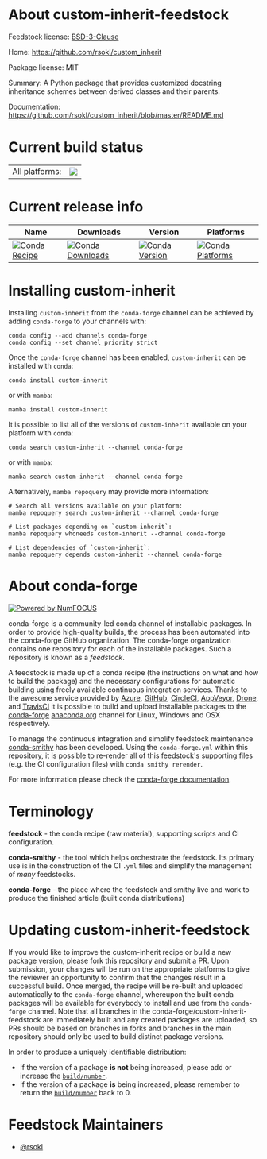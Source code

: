 About custom-inherit-feedstock
==============================

Feedstock license: [BSD-3-Clause](https://github.com/conda-forge/custom-inherit-feedstock/blob/main/LICENSE.txt)

Home: https://github.com/rsokl/custom_inherit

Package license: MIT

Summary: A Python package that provides customized docstring inheritance schemes between derived classes and their parents.

Documentation: https://github.com/rsokl/custom_inherit/blob/master/README.md

Current build status
====================


<table><tr><td>All platforms:</td>
    <td>
      <a href="https://dev.azure.com/conda-forge/feedstock-builds/_build/latest?definitionId=8145&branchName=main">
        <img src="https://dev.azure.com/conda-forge/feedstock-builds/_apis/build/status/custom-inherit-feedstock?branchName=main">
      </a>
    </td>
  </tr>
</table>

Current release info
====================

| Name | Downloads | Version | Platforms |
| --- | --- | --- | --- |
| [![Conda Recipe](https://img.shields.io/badge/recipe-custom--inherit-green.svg)](https://anaconda.org/conda-forge/custom-inherit) | [![Conda Downloads](https://img.shields.io/conda/dn/conda-forge/custom-inherit.svg)](https://anaconda.org/conda-forge/custom-inherit) | [![Conda Version](https://img.shields.io/conda/vn/conda-forge/custom-inherit.svg)](https://anaconda.org/conda-forge/custom-inherit) | [![Conda Platforms](https://img.shields.io/conda/pn/conda-forge/custom-inherit.svg)](https://anaconda.org/conda-forge/custom-inherit) |

Installing custom-inherit
=========================

Installing `custom-inherit` from the `conda-forge` channel can be achieved by adding `conda-forge` to your channels with:

```
conda config --add channels conda-forge
conda config --set channel_priority strict
```

Once the `conda-forge` channel has been enabled, `custom-inherit` can be installed with `conda`:

```
conda install custom-inherit
```

or with `mamba`:

```
mamba install custom-inherit
```

It is possible to list all of the versions of `custom-inherit` available on your platform with `conda`:

```
conda search custom-inherit --channel conda-forge
```

or with `mamba`:

```
mamba search custom-inherit --channel conda-forge
```

Alternatively, `mamba repoquery` may provide more information:

```
# Search all versions available on your platform:
mamba repoquery search custom-inherit --channel conda-forge

# List packages depending on `custom-inherit`:
mamba repoquery whoneeds custom-inherit --channel conda-forge

# List dependencies of `custom-inherit`:
mamba repoquery depends custom-inherit --channel conda-forge
```


About conda-forge
=================

[![Powered by
NumFOCUS](https://img.shields.io/badge/powered%20by-NumFOCUS-orange.svg?style=flat&colorA=E1523D&colorB=007D8A)](https://numfocus.org)

conda-forge is a community-led conda channel of installable packages.
In order to provide high-quality builds, the process has been automated into the
conda-forge GitHub organization. The conda-forge organization contains one repository
for each of the installable packages. Such a repository is known as a *feedstock*.

A feedstock is made up of a conda recipe (the instructions on what and how to build
the package) and the necessary configurations for automatic building using freely
available continuous integration services. Thanks to the awesome service provided by
[Azure](https://azure.microsoft.com/en-us/services/devops/), [GitHub](https://github.com/),
[CircleCI](https://circleci.com/), [AppVeyor](https://www.appveyor.com/),
[Drone](https://cloud.drone.io/welcome), and [TravisCI](https://travis-ci.com/)
it is possible to build and upload installable packages to the
[conda-forge](https://anaconda.org/conda-forge) [anaconda.org](https://anaconda.org/)
channel for Linux, Windows and OSX respectively.

To manage the continuous integration and simplify feedstock maintenance
[conda-smithy](https://github.com/conda-forge/conda-smithy) has been developed.
Using the ``conda-forge.yml`` within this repository, it is possible to re-render all of
this feedstock's supporting files (e.g. the CI configuration files) with ``conda smithy rerender``.

For more information please check the [conda-forge documentation](https://conda-forge.org/docs/).

Terminology
===========

**feedstock** - the conda recipe (raw material), supporting scripts and CI configuration.

**conda-smithy** - the tool which helps orchestrate the feedstock.
                   Its primary use is in the construction of the CI ``.yml`` files
                   and simplify the management of *many* feedstocks.

**conda-forge** - the place where the feedstock and smithy live and work to
                  produce the finished article (built conda distributions)


Updating custom-inherit-feedstock
=================================

If you would like to improve the custom-inherit recipe or build a new
package version, please fork this repository and submit a PR. Upon submission,
your changes will be run on the appropriate platforms to give the reviewer an
opportunity to confirm that the changes result in a successful build. Once
merged, the recipe will be re-built and uploaded automatically to the
`conda-forge` channel, whereupon the built conda packages will be available for
everybody to install and use from the `conda-forge` channel.
Note that all branches in the conda-forge/custom-inherit-feedstock are
immediately built and any created packages are uploaded, so PRs should be based
on branches in forks and branches in the main repository should only be used to
build distinct package versions.

In order to produce a uniquely identifiable distribution:
 * If the version of a package **is not** being increased, please add or increase
   the [``build/number``](https://docs.conda.io/projects/conda-build/en/latest/resources/define-metadata.html#build-number-and-string).
 * If the version of a package **is** being increased, please remember to return
   the [``build/number``](https://docs.conda.io/projects/conda-build/en/latest/resources/define-metadata.html#build-number-and-string)
   back to 0.

Feedstock Maintainers
=====================

* [@rsokl](https://github.com/rsokl/)

